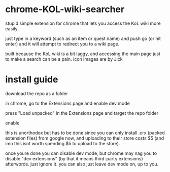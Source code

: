 # chrome-KOL-wiki-searcher
stupid simple extension for chrome that lets you access the KoL wiki more easily.

just type in a keyword (such as an item or quest name) and push go (or hit enter) and it will attempt to redirect you to a wiki page.

built because the KoL wiki is a bit laggy, and accessing the main page just to make a search can be a pain. icon images are by Jick

# install guide

download the repo as a folder

in chrome, go to the Extensions page and enable dev mode

press "Load unpacked" in the Extensions page and target the repo folder

enable

this is unorthodox but has to be done since you can only install .crx (packed extension files) from google now, and uploading to their store costs $5 (and imo this isnt worth spending $5 to upload to the store).

once youre done you can disable dev mode, but chrome may nag you to disable "dev extensions" (by that it means third-party extensions) afterwords. just ignore it. you can also just leave dev mode on, up to you.
